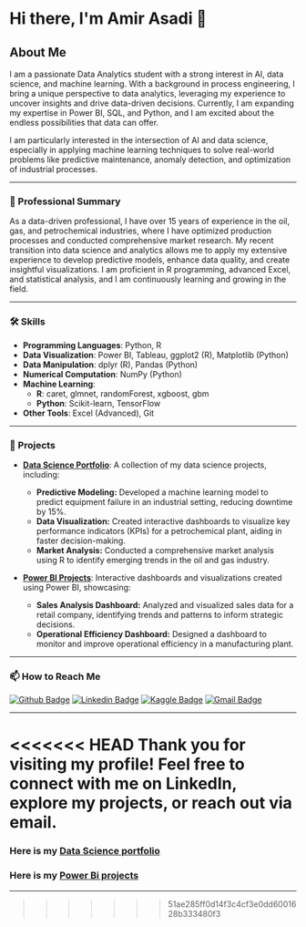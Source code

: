 # Hi there, I'm Amir Asadi 👋

## About Me

I am a passionate Data Analytics student with a strong interest in AI, data science, and machine learning. With a background in process engineering, I bring a unique perspective to data analytics, leveraging my experience to uncover insights and drive data-driven decisions. Currently, I am expanding my expertise in Power BI, SQL, and Python, and I am excited about the endless possibilities that data can offer.

I am particularly interested in the intersection of AI and data science, especially in applying machine learning techniques to solve real-world problems like predictive maintenance, anomaly detection, and optimization of industrial processes.

---

### 💼 Professional Summary

As a data-driven professional, I have over 15 years of experience in the oil, gas, and petrochemical industries, where I have optimized production processes and conducted comprehensive market research. My recent transition into data science and analytics allows me to apply my extensive experience to develop predictive models, enhance data quality, and create insightful visualizations. I am proficient in R programming, advanced Excel, and statistical analysis, and I am continuously learning and growing in the field.

---

### 🛠️ Skills

- **Programming Languages**: Python, R
- **Data Visualization**: Power BI, Tableau, ggplot2 (R), Matplotlib (Python)
- **Data Manipulation**: dplyr (R), Pandas (Python)
- **Numerical Computation**: NumPy (Python)
- **Machine Learning**:
  - **R**: caret, glmnet, randomForest, xgboost, gbm
  - **Python**: Scikit-learn, TensorFlow
- **Other Tools**: Excel (Advanced), Git

---

### 📁 Projects

- **[Data Science Portfolio](https://github.com/actual-link-to-your-portfolio)**: A collection of my data science projects, including:
  - **Predictive Modeling:** Developed a machine learning model to predict equipment failure in an industrial setting, reducing downtime by 15%.
  - **Data Visualization:** Created interactive dashboards to visualize key performance indicators (KPIs) for a petrochemical plant, aiding in faster decision-making.
  - **Market Analysis:** Conducted a comprehensive market analysis using R to identify emerging trends in the oil and gas industry.

- **[Power BI Projects](https://github.com/actual-link-to-your-powerbi-projects)**: Interactive dashboards and visualizations created using Power BI, showcasing:
  - **Sales Analysis Dashboard:** Analyzed and visualized sales data for a retail company, identifying trends and patterns to inform strategic decisions.
  - **Operational Efficiency Dashboard:** Designed a dashboard to monitor and improve operational efficiency in a manufacturing plant.

---

### 📫 How to Reach Me

[![Github Badge](https://img.shields.io/badge/-Github-000?style=flat-square&logo=Github&logoColor=white)](https://github.com/amir-asadi-s)
[![Linkedin Badge](https://img.shields.io/badge/-LinkedIn-blue?style=flat-square&logo=Linkedin&logoColor=white)](https://www.linkedin.com/in/amir-asadi-s/)
[![Kaggle Badge](https://img.shields.io/badge/-Kaggle-gray?style=flat-square&logo=Kaggle&logoColor=white)](https://www.kaggle.com/amirasadisamani)
[![Gmail Badge](https://img.shields.io/badge/-Gmail-c14438?style=flat-square&logo=Gmail&logoColor=white)](mailto:amir.a.samani@gmail.com)

---

<<<<<<< HEAD
Thank you for visiting my profile! Feel free to connect with me on LinkedIn, explore my projects, or reach out via email.
=======
### Here is my [Data Science portfolio](https://github.com/amir-asadi-s/DataScience)

### Here is my [Power Bi projects](https://github.com/amir-asadi-s/PowerBI)

---

>>>>>>> 51ae285ff0d14f3c4cf3e0dd6001628b333480f3
